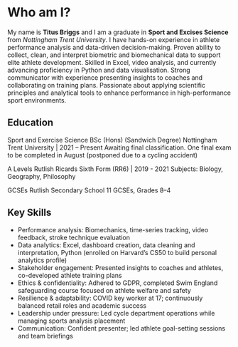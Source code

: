 # Who am I?

My name is **Titus Briggs** and I am a graduate in **Sport and Excises Science** from *Nottingham Trent University*. I have hands-on experience in athlete performance analysis and data-driven decision-making. Proven ability to collect, clean, and interpret biometric and biomechanical data to support elite athlete development. Skilled in Excel, video analysis, and currently advancing proficiency in Python and data visualisation. Strong communicator with experience presenting insights to coaches and collaborating on training plans. Passionate about applying scientific principles and analytical tools to enhance performance in high-performance sport environments.


## Education

Sport and Exercise Science BSc (Hons) (Sandwich Degree)
Nottingham Trent University | 2021 – Present
Awaiting final classification. One final exam to be completed in August (postponed due to a cycling accident)

A Levels
Rutlish Ricards Sixth Form (RR6) | 2019 - 2021
Subjects: Biology, Geography, Philosophy

GCSEs
Rutlish Secondary School
 11 GCSEs, Grades 8–4


## Key Skills

- Performance analysis: Biomechanics, time-series tracking, video feedback, stroke technique evaluation
- Data analytics: Excel, dashboard creation, data cleaning and interpretation, Python (enrolled on Harvard’s CS50 to build personal analytics profile)
- Stakeholder engagement: Presented insights to coaches and athletes, co-developed athlete training plans
- Ethics & confidentiality: Adhered to GDPR, completed Swim England safeguarding course focused on athlete welfare and safety
- Resilience & adaptability: COVID key worker at 17; continuously balanced retail roles and academic success
- Leadership under pressure: Led cycle department operations while managing sports analysis placement
- Communication: Confident presenter; led athlete goal-setting sessions and team briefings
